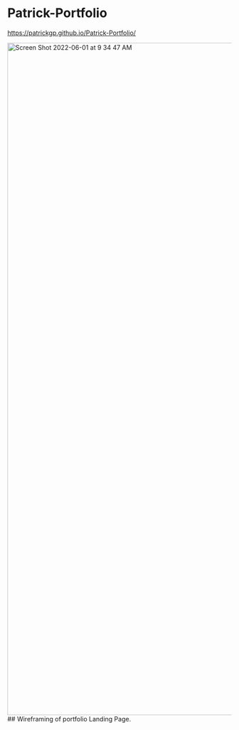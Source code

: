 # Patrick-Portfolio

https://patrickgp.github.io/Patrick-Portfolio/

<img width="1512" alt="Screen Shot 2022-06-01 at 9 34 47 AM" src="https://user-images.githubusercontent.com/86730331/172515034-d2658314-9a91-4ee4-b675-42ea13c570c2.png">
## Wireframing of portfolio Landing Page.
